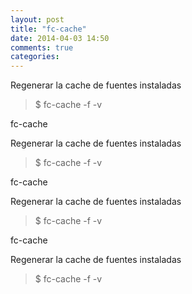 ```yaml
---
layout: post
title: "fc-cache"
date: 2014-04-03 14:50
comments: true
categories: 
---
```

Regenerar la cache de fuentes instaladas

>$ fc-cache -f -v 

fc-cache

Regenerar la cache de fuentes instaladas

>$ fc-cache -f -v 

fc-cache

Regenerar la cache de fuentes instaladas

>$ fc-cache -f -v 

fc-cache

Regenerar la cache de fuentes instaladas

>$ fc-cache -f -v 

